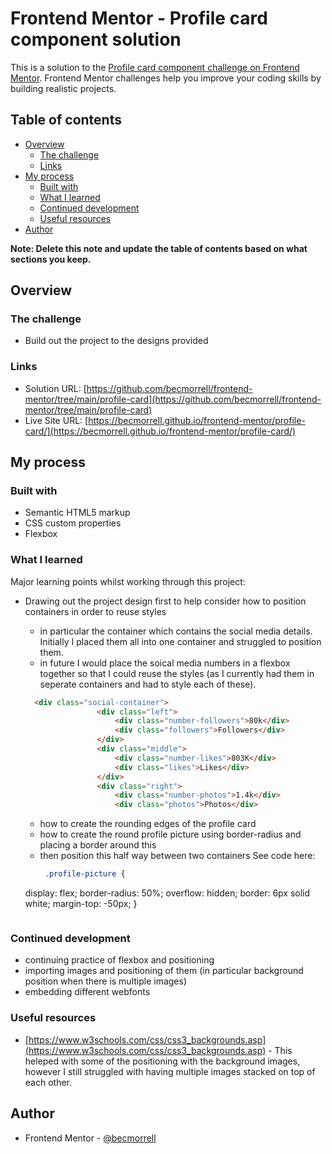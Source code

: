 # Frontend Mentor - Profile card component solution

This is a solution to the [Profile card component challenge on Frontend Mentor](https://www.frontendmentor.io/challenges/profile-card-component-cfArpWshJ). Frontend Mentor challenges help you improve your coding skills by building realistic projects. 

## Table of contents

- [Overview](#overview)
  - [The challenge](#the-challenge)
  - [Links](#links)
- [My process](#my-process)
  - [Built with](#built-with)
  - [What I learned](#what-i-learned)
  - [Continued development](#continued-development)
  - [Useful resources](#useful-resources)
- [Author](#author)


**Note: Delete this note and update the table of contents based on what sections you keep.**

## Overview

### The challenge

- Build out the project to the designs provided

### Links

- Solution URL: [https://github.com/becmorrell/frontend-mentor/tree/main/profile-card](https://github.com/becmorrell/frontend-mentor/tree/main/profile-card)
- Live Site URL: [https://becmorrell.github.io/frontend-mentor/profile-card/](https://becmorrell.github.io/frontend-mentor/profile-card/)

## My process

### Built with

- Semantic HTML5 markup
- CSS custom properties
- Flexbox


### What I learned

Major learning points whilst working through this project:

- Drawing out the project design first to help consider how to position containers in order to reuse styles
    - in particular the container which contains the social media details. Initially I placed them all into one container and struggled to position them.
    - in future I would place the soical media numbers in a flexbox together so that I could reuse the styles (as I currently had them in seperate containers and had to style each of these).

    ```html
      <div class="social-container">
                    <div class="left">
                        <div class="number-followers">80k</div>
                        <div class="followers">Followers</div>
                    </div>
                    <div class="middle">
                        <div class="number-likes">803K</div>
                        <div class="likes">Likes</div>
                    </div>
                    <div class="right">
                        <div class="number-photos">1.4k</div>
                        <div class="photos">Photos</div>
    ```
  
    - how to create the rounding edges of the profile card
    - how to create the round profile picture using border-radius and placing a border around this 
    - then position this half way between two containers 
    See code here:
      ```css
       .profile-picture {
    display: flex;
    border-radius: 50%;
    overflow: hidden;
    border: 6px solid white;
    margin-top: -50px; 
    }
    ```

### Continued development

- continuing practice of flexbox and positioning 
- importing images and positioning of them (in particular background position when there is multiple images)
- embedding different webfonts 


### Useful resources

- [https://www.w3schools.com/css/css3_backgrounds.asp](https://www.w3schools.com/css/css3_backgrounds.asp) - This heleped with some of the positioning with the background images, however I still struggled with having multiple images stacked on top of each other.


## Author

- Frontend Mentor - [@becmorrell](https://www.frontendmentor.io/profile/becmorrell)

